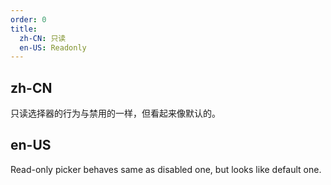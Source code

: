 ```yaml
---
order: 0
title:
  zh-CN: 只读
  en-US: Readonly
---
```


## zh-CN

只读选择器的行为与禁用的一样，但看起来像默认的。

## en-US

Read-only picker behaves same as disabled one, but looks like default one.
